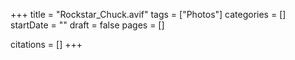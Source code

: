 +++
title = "Rockstar_Chuck.avif"
tags = ["Photos"]
categories = []
startDate = ""
draft = false
pages = []

citations = []
+++
